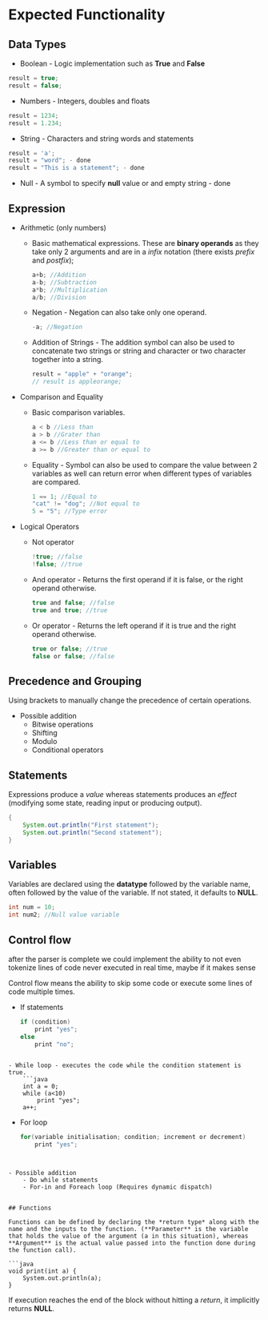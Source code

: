 # Expected Functionality


## Data Types

- Boolean - Logic implementation such as **True** and **False** 
``` java
result = true;
result = false;
```

- Numbers - Integers, doubles and floats

```java - RIGHT NOW EVERY NUMBER IS A FLOAT - CAN CHANGE BASED ON PARSER IMPLEMENTATION
result = 1234;
result = 1.234;
```

- String - Characters and string words and statements

```java
result = 'a';
result = "word"; - done
result = "This is a statement"; - done
```

- Null - A symbol to specify **null** value or and empty string - done

## Expression

- Arithmetic (only numbers) 
	- Basic mathematical expressions. These are **binary operands** as they take only 2 arguments and are in a *infix* notation (there exists *prefix* and *postfix*);
		```java
		a+b; //Addition
		a-b; //Subtraction
		a*b; //Multiplication
		a/b; //Division
		```
	- Negation - Negation can also take only one operand.
		``` java
		-a; //Negation
		```
	- Addition of Strings - The addition symbol can also be used to  concatenate two strings or string and character or two character together into a string.

		```java
		result = "apple" + "orange";
		// result is appleorange;
		```

- Comparison and Equality
	- Basic comparison variables.
		```java
		a < b //Less than
		a > b //Grater than
		a <= b //Less than or equal to
		a >= b //Greater than or equal to
		```

	- Equality - Symbol can also be used to compare the value between 2 variables as well can return error when different types of variables are compared.

		```java 
		1 == 1; //Equal to
		"cat" != "dog"; //Not equal to 
		5 = "5"; //Type error
		```

- Logical Operators
	- Not operator

		```java
		!true; //false
		!false; //true
		```

	- And operator - Returns the first operand if it is false, or the right operand otherwise.
		```java
		true and false; //false
		true and true; //true
		```
	- Or operator - Returns the left operand if it is true and the right operand otherwise.
		```java
		true or false; //true
		false or false; //false
		```

## Precedence and Grouping

Using brackets to manually change the precedence of certain operations.

- Possible addition
	- Bitwise operations
	- Shifting
	- Modulo
	- Conditional operators


## Statements

Expressions produce a *value* whereas statements produces an *effect* (modifying some state, reading input or producing output).

```java
{
	System.out.println("First statement");
	System.out.println("Second statement");
}
```


## Variables

Variables are declared using the **datatype** followed by the variable name, often followed by the value of the variable. If not stated, it defaults to **NULL**.

```java
int num = 10;
int num2; //Null value variable
```


## Control flow

after the parser is complete we could implement the ability to not even tokenize lines of code never executed in real time, maybe if it makes sense

Control flow means the ability to skip some code or execute some lines of code multiple times.

- If statements
	```java
	if (condition)
		print "yes";
	else 
		print "no";
```

- While loop - executes the code while the condition statement is true.
	```java
	int a = 0;
	while (a<10)
		print "yes";
	a++;
```

- For loop 
	```java
	for(variable initialisation; condition; increment or decrement)
		print "yes";
```


- Possible addition
	- Do while statements
	- For-in and Foreach loop (Requires dynamic dispatch)


## Functions

Functions can be defined by declaring the *return type* along with the name and the inputs to the function. (**Parameter** is the variable that holds the value of the argument (a in this situation), whereas **Argument** is the actual value passed into the function done during the function call).

```java
void print(int a) {
	System.out.println(a);
}
```

If execution reaches the end of the block without hitting a *return*, it implicitly returns **NULL**.


